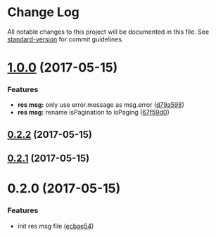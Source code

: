 # Change Log

All notable changes to this project will be documented in this file. See [standard-version](https://github.com/conventional-changelog/standard-version) for commit guidelines.

<a name="1.0.0"></a>
# [1.0.0](https://github.com/yidinghan/ding-res-msg/compare/v0.2.2...v1.0.0) (2017-05-15)


### Features

* **res msg:** only use error.message as msg.error ([d79a598](https://github.com/yidinghan/ding-res-msg/commit/d79a598))
* **res msg:** rename isPagination to isPaging ([67f59d0](https://github.com/yidinghan/ding-res-msg/commit/67f59d0))



<a name="0.2.2"></a>
## [0.2.2](https://github.com/yidinghan/ding-res-msg/compare/v0.2.1...v0.2.2) (2017-05-15)



<a name="0.2.1"></a>
## [0.2.1](https://github.com/yidinghan/ding-res-msg/compare/v0.2.0...v0.2.1) (2017-05-15)



<a name="0.2.0"></a>
# 0.2.0 (2017-05-15)


### Features

* init res msg file ([ecbae54](https://github.com/yidinghan/ding-res-msg/commit/ecbae54))
